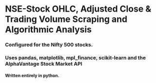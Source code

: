 
# NSE-Stock OHLC, Adjusted Close & Trading Volume Scraping and Algorithmic Analysis

### Configured for the Nifty 500 stocks.

### Uses pandas, matplotlib, mpl_finance, scikit-learn and the AlphaVantage Stock Market API
#### Written entirely in python.
